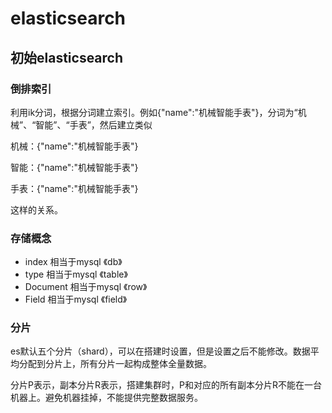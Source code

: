 # elasticsearch

## 初始elasticsearch

### 倒排索引

​	利用ik分词，根据分词建立索引。例如{"name":"机械智能手表"}，分词为“机械”、“智能”、“手表”，然后建立类似

机械：{"name":"机械智能手表"}

智能：{"name":"机械智能手表"}

手表：{"name":"机械智能手表"}

这样的关系。

### 存储概念

- index 相当于mysql 《db》
- type 相当于mysql 《table》
- Document 相当于mysql 《row》
- Field 相当于mysql 《field》

### 分片

​	es默认五个分片（shard），可以在搭建时设置，但是设置之后不能修改。数据平均分配到分片上，所有分片一起构成整体全量数据。

​	分片P表示，副本分片R表示，搭建集群时，P和对应的所有副本分片R不能在一台机器上。避免机器挂掉，不能提供完整数据服务。